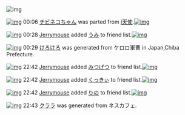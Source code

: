![img](http://gdrive-cdn.herokuapp.com/537b65a5bc09f0000721dda7/512px-barcode.png)

[![img](http://www.deviantsart.com/3bs0ika.png)](http://www.barcodekanojo.com/kanojo/905972/%E3%83%81%E3%83%93%E3%83%8D%E3%82%B3%E3%81%A1%E3%82%83%E3%82%93) 00:06 [チビネコちゃん](http://www.barcodekanojo.com/kanojo/905972/%E3%83%81%E3%83%93%E3%83%8D%E3%82%B3%E3%81%A1%E3%82%83%E3%82%93) was parted from [i天使](http://www.barcodekanojo.com/kanojo/905972/%E3%83%81%E3%83%93%E3%83%8D%E3%82%B3%E3%81%A1%E3%82%83%E3%82%93).[![img](http://www.deviantsart.com/2dsmm7l.jpeg)](http://www.barcodekanojo.com/user/207887/i%E5%A4%A9%E4%BD%BF) 

[![img](http://www.deviantsart.com/3v33gp3.jpeg)](http://www.barcodekanojo.com/user/245002/Jerrymouse) 00:28 [Jerrymouse](http://www.barcodekanojo.com/user/245002/Jerrymouse) added [うみ](http://www.barcodekanojo.com/kanojo/2534104/%E3%81%86%E3%81%BF) to friend list.[![img](http://www.deviantsart.com/2ad27ed.png)](http://www.barcodekanojo.com/kanojo/2534104/%E3%81%86%E3%81%BF) 

[![img](http://www.deviantsart.com/3451rrg.png)](http://www.barcodekanojo.com/kanojo/3193913/%E3%81%91%E3%82%8D%E3%81%91%E3%82%8D) 00:29 [けろけろ](http://www.barcodekanojo.com/kanojo/3193913/%E3%81%91%E3%82%8D%E3%81%91%E3%82%8D) was generated from ケロロ軍曹 in Japan,Chiba Prefecture.

[![img](http://www.deviantsart.com/3v33gp3.jpeg)](http://www.barcodekanojo.com/user/245002/Jerrymouse) 22:42 [Jerrymouse](http://www.barcodekanojo.com/user/245002/Jerrymouse) added [みつげつ](http://www.barcodekanojo.com/kanojo/2701167/%E3%81%BF%E3%81%A4%E3%81%92%E3%81%A4) to friend list.[![img](http://www.deviantsart.com/2vq59gc.png)](http://www.barcodekanojo.com/kanojo/2701167/%E3%81%BF%E3%81%A4%E3%81%92%E3%81%A4) 

[![img](http://www.deviantsart.com/3v33gp3.jpeg)](http://www.barcodekanojo.com/user/245002/Jerrymouse) 22:42 [Jerrymouse](http://www.barcodekanojo.com/user/245002/Jerrymouse) added [くっきぃ](http://www.barcodekanojo.com/kanojo/242907/%E3%81%8F%E3%81%A3%E3%81%8D%E3%81%83) to friend list.[![img](http://www.deviantsart.com/24ej1rb.png)](http://www.barcodekanojo.com/kanojo/242907/%E3%81%8F%E3%81%A3%E3%81%8D%E3%81%83) 

[![img](http://www.deviantsart.com/3v33gp3.jpeg)](http://www.barcodekanojo.com/user/245002/Jerrymouse) 22:42 [Jerrymouse](http://www.barcodekanojo.com/user/245002/Jerrymouse) added [りの](http://www.barcodekanojo.com/kanojo/2482441/%E3%82%8A%E3%81%AE) to friend list.[![img](http://www.deviantsart.com/3ja8f13.png)](http://www.barcodekanojo.com/kanojo/2482441/%E3%82%8A%E3%81%AE) 

[![img](http://www.deviantsart.com/3ppa8iv.png)](http://www.barcodekanojo.com/kanojo/3193914/%E3%82%AF%E3%83%A9%E3%83%A9) 22:43 [クララ](http://www.barcodekanojo.com/kanojo/3193914/%E3%82%AF%E3%83%A9%E3%83%A9) was generated from ネスカフェ.

